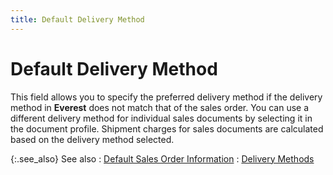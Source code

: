 ```yaml
---
title: Default Delivery Method
---
```


# Default Delivery Method


This field allows you to specify the preferred delivery method if the  delivery method in **Everest** does  not match that of the sales order. You can use a different delivery method  for individual sales documents by selecting it in the document profile.  Shipment charges for sales documents are calculated based on the delivery  method selected.


{:.see_also}
See also
: [Default  Sales Order Information]({{site.utl_baseurl}}/db-utils/so-import/prefs/details/default_sales_order_information_order_import_preferences_details_utulity_content.html)
: [Delivery  Methods]({{site.sc_chm}}/options/everest-freight-estimator/delivery-methods/delivery_methods_sales4.html)
